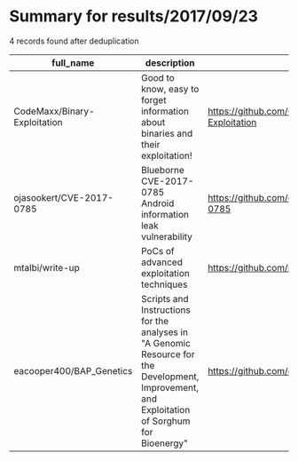
# Summary for results/2017/09/23
    
4 records found after deduplication

| full_name | description | html_url | matched_list | matched_count | pushed_at | size | stargazers_count | language | forks_count | vul_ids |
|------------------------------|-----------------------------------------------------------------------------------------------------------------------------------------------|-------------------------------------------------|------------------------------------------------------|-----------------|---------------------------|--------|--------------------|------------|---------------|-------------------|
| CodeMaxx/Binary-Exploitation | Good to know, easy to forget information about binaries and their exploitation! | https://github.com/CodeMaxx/Binary-Exploitation | ['exploit'] | 1 | 2017-09-23 23:04:18+00:00 | 23 | 54 | | 7 | [] |
| ojasookert/CVE-2017-0785 | Blueborne CVE-2017-0785 Android information leak vulnerability | https://github.com/ojasookert/CVE-2017-0785 | ['cve poc', 'cve-2', 'exploit', 'vulnerability poc'] | 4 | 2017-09-23 05:11:45+00:00 | 0 | 434 | Python | 191 | ['CVE-2017-0785'] |
| mtalbi/write-up | PoCs of advanced exploitation techniques | https://github.com/mtalbi/write-up | ['exploit'] | 1 | 2017-09-23 04:08:04+00:00 | 7 | 3 | C | 2 | [] |
| eacooper400/BAP_Genetics | Scripts and Instructions for the analyses in "A Genomic Resource for the Development, Improvement, and Exploitation of Sorghum for Bioenergy" | https://github.com/eacooper400/BAP_Genetics | ['exploit'] | 1 | 2017-09-23 17:50:16+00:00 | 452 | 0 | Perl | 1 | [] |
